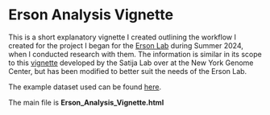 # Erson Analysis Vignette
This is a short explanatory vignette I created outlining the workflow I created for the project I began for the [Erson Lab](https://ersonlab.org/our-team/) during Summer 2024, when I conducted research with them. The information is similar in its scope to this [vignette](https://satijalab.org/seurat/articles/pbmc3k_tutorial) developed by the Satija Lab over at the New York Genome Center, but has been modified to better suit the needs of the Erson Lab.

The example dataset used can be found [here](https://www.ncbi.nlm.nih.gov/geo/query/acc.cgi?acc=GSM6337431).

The main file is **Erson_Analysis_Vignette.html**
